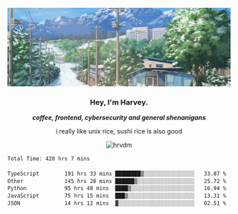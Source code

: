 ![](https://github.com/hrvdm/hrvdm/blob/main/images/winter.png?raw=true)

<div align="center">
    <h3> Hey, I'm Harvey.</h3>
    <p><i><b>coffee, frontend, cybersecurity and general shenanigans</b></i></p>
    <p>i really like unix rice, sushi rice is also good</p>
</div>

<p align="center">  <img src="https://komarev.com/ghpvc/?username=hrvdm&label=Views&color=252733&style=for-the-badge" alt="hrvdm" /> </p>

<!--START_SECTION:waka-->

```txt
Total Time: 420 hrs 7 mins

TypeScript        191 hrs 33 mins ████████▒░░░░░░░░░░░░░░░░   33.87 %
Other             145 hrs 28 mins ██████▒░░░░░░░░░░░░░░░░░░   25.72 %
Python            95 hrs 48 mins  ████▒░░░░░░░░░░░░░░░░░░░░   16.94 %
JavaScript        75 hrs 15 mins  ███▒░░░░░░░░░░░░░░░░░░░░░   13.31 %
JSON              14 hrs 12 mins  ▓░░░░░░░░░░░░░░░░░░░░░░░░   02.51 %
```

<!--END_SECTION:waka-->
